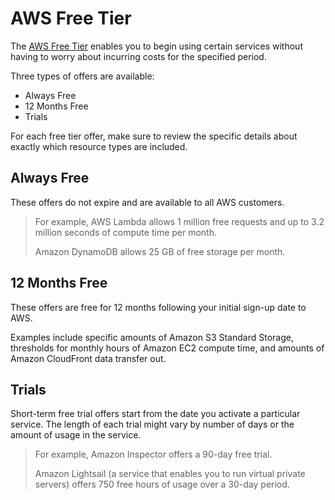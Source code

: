 # AWS Free Tier

The [AWS Free Tier](https://aws.amazon.com/free/) enables you to begin using certain services without having to worry about incurring costs for the specified period. 

Three types of offers are available: 

- Always Free
- 12 Months Free
- Trials

For each free tier offer, make sure to review the specific details about exactly which resource types are included. 

## Always Free

These offers do not expire and are available to all AWS customers.

> For example, AWS Lambda allows 1 million free requests and up to 3.2 million seconds of compute time per month.
>
> Amazon DynamoDB allows 25 GB of free storage per month.


## 12 Months Free

These offers are free for 12 months following your initial sign-up date to AWS.

Examples include specific amounts of Amazon S3 Standard Storage, thresholds for monthly hours of Amazon EC2 compute time, and amounts of Amazon CloudFront data transfer out.


## Trials

Short-term free trial offers start from the date you activate a particular service. The length of each trial might vary by number of days or the amount of usage in the service.

> For example, Amazon Inspector offers a 90-day free trial.
>
> Amazon Lightsail (a service that enables you to run virtual private servers) offers 750 free hours of usage over a 30-day period.